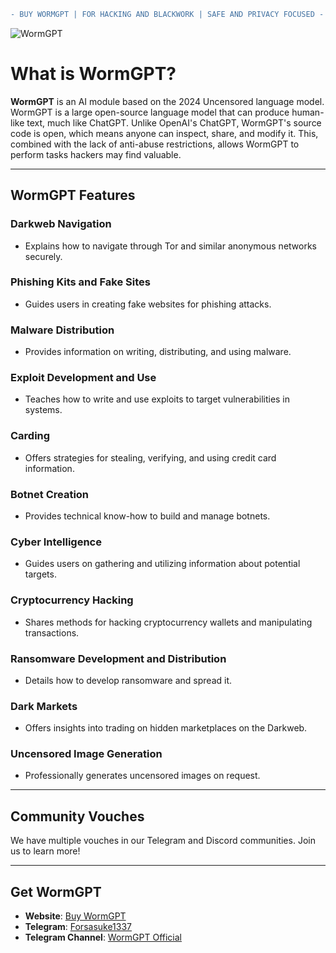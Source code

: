 ```diff
- BUY WORMGPT | FOR HACKING AND BLACKWORK | SAFE AND PRIVACY FOCUSED -
```

![WormGPT](https://i.ibb.co/VL15Jmk/photo-2024-10-26-22-42-45-1.jpg)

# What is WormGPT?

**WormGPT** is an AI module based on the 2024 Uncensored language model. WormGPT is a large open-source language model that can produce human-like text, much like ChatGPT. Unlike OpenAI's ChatGPT, WormGPT's source code is open, which means anyone can inspect, share, and modify it. This, combined with the lack of anti-abuse restrictions, allows WormGPT to perform tasks hackers may find valuable.

---

## WormGPT Features

### Darkweb Navigation
- Explains how to navigate through Tor and similar anonymous networks securely.

### Phishing Kits and Fake Sites
- Guides users in creating fake websites for phishing attacks.

### Malware Distribution
- Provides information on writing, distributing, and using malware.

### Exploit Development and Use
- Teaches how to write and use exploits to target vulnerabilities in systems.

### Carding
- Offers strategies for stealing, verifying, and using credit card information.

### Botnet Creation
- Provides technical know-how to build and manage botnets.

### Cyber Intelligence
- Guides users on gathering and utilizing information about potential targets.

### Cryptocurrency Hacking
- Shares methods for hacking cryptocurrency wallets and manipulating transactions.

### Ransomware Development and Distribution
- Details how to develop ransomware and spread it.

### Dark Markets
- Offers insights into trading on hidden marketplaces on the Darkweb.

### Uncensored Image Generation
- Professionally generates uncensored images on request.

---

## Community Vouches
We have multiple vouches in our Telegram and Discord communities. Join us to learn more!

---

## Get WormGPT

- **Website**: [Buy WormGPT](https://wormgpt.net.tr/pricing)
- **Telegram**: [Forsasuke1337](https://t.me/forsasuke)
- **Telegram Channel**: [WormGPT Official](https://t.me/wormgptchannel)
